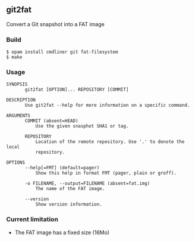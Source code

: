 ## git2fat

Convert a Git snapshot into a FAT image

### Build

```
$ opam install cmdliner git fat-filesystem
$ make
```

### Usage

```
SYNOPSIS
       git2fat [OPTION]... REPOSITORY [COMMIT]

DESCRIPTION
       Use git2fat --help for more information on a specific command.

ARGUMENTS
       COMMIT (absent=HEAD)
           Use the given snasphot SHA1 or tag.

       REPOSITORY
           Location of the remote repository. Use '.' to denote the local
           repository.

OPTIONS
       --help[=FMT] (default=pager)
           Show this help in format FMT (pager, plain or groff).

       -o FILENAME, --output=FILENAME (absent=fat.img)
           The name of the FAT image.

       --version
           Show version information.
```

### Current limitation

* The FAT image has a fixed size (16Mo)
